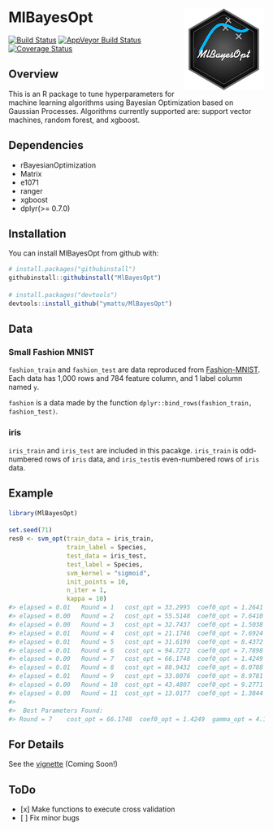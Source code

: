 
<!-- README.md is generated from README.Rmd. Please edit that file -->
MlBayesOpt <img src="logo.png" align="right" />
===============================================

[![Build Status](https://travis-ci.org/ymattu/MlBayesOpt.svg?branch=master)](https://travis-ci.org/ymattu/MlBayesOpt) [![AppVeyor Build Status](https://ci.appveyor.com/api/projects/status/github/ymattu/MlBayesOpt?branch=master&svg=true)](https://ci.appveyor.com/project/ymattu/MlBayesOpt) [![Coverage Status](https://img.shields.io/codecov/c/github/ymattu/MlBayesOpt/master.svg)](https://codecov.io/github/ymattu/MlBayesOpt?branch=master)

Overview
--------

This is an R package to tune hyperparameters for machine learning algorithms using Bayesian Optimization based on Gaussian Processes. Algorithms currently supported are: support vector machines, random forest, and xgboost.

Dependencies
------------

-   rBayesianOptimization
-   Matrix
-   e1071
-   ranger
-   xgboost
-   dplyr(&gt;= 0.7.0)

Installation
------------

You can install MlBayesOpt from github with:

``` r
# install.packages("githubinstall")
githubinstall::githubinstall("MlBayesOpt")

# install.packages("devtools")
devtools::install_github("ymattu/MlBayesOpt")
```

Data
----

### Small Fashion MNIST

`fashion_train` and `fashion_test` are data reproduced from [Fashion-MNIST](https://github.com/zalandoresearch/fashion-mnist). Each data has 1,000 rows and 784 feature column, and 1 label column named `y`.

`fashion` is a data made by the function `dplyr::bind_rows(fashion_train, fashion_test)`.

### iris

`iris_train` and `iris_test` are included in this pacakge. `iris_train` is odd-numbered rows of `iris` data, and `iris_test`is even-numbered rows of `iris` data.

Example
-------

``` r
library(MlBayesOpt)

set.seed(71)
res0 <- svm_opt(train_data = iris_train,
                train_label = Species,
                test_data = iris_test,
                test_label = Species,
                svm_kernel = "sigmoid",
                init_points = 10,
                n_iter = 1,
                kappa = 10)
#> elapsed = 0.01   Round = 1   cost_opt = 33.2995  coef0_opt = 1.2641  gamma_opt = 6.1526  Value = 0.8000 
#> elapsed = 0.00   Round = 2   cost_opt = 55.5148  coef0_opt = 7.6410  gamma_opt = 2.8756  Value = 0.6667 
#> elapsed = 0.00   Round = 3   cost_opt = 32.7437  coef0_opt = 1.5038  gamma_opt = 7.0828  Value = 0.8000 
#> elapsed = 0.01   Round = 4   cost_opt = 21.1746  coef0_opt = 7.6924  gamma_opt = 2.1974  Value = 0.6667 
#> elapsed = 0.01   Round = 5   cost_opt = 31.6190  coef0_opt = 8.4372  gamma_opt = 1.9315  Value = 0.5867 
#> elapsed = 0.01   Round = 6   cost_opt = 94.7272  coef0_opt = 7.7898  gamma_opt = 4.6338  Value = 0.6667 
#> elapsed = 0.00   Round = 7   cost_opt = 66.1748  coef0_opt = 1.4249  gamma_opt = 4.1679  Value = 0.8133 
#> elapsed = 0.01   Round = 8   cost_opt = 88.9432  coef0_opt = 8.0788  gamma_opt = 3.3089  Value = 0.6667 
#> elapsed = 0.01   Round = 9   cost_opt = 33.8076  coef0_opt = 8.9781  gamma_opt = 2.9911  Value = 0.6400 
#> elapsed = 0.00   Round = 10  cost_opt = 43.4807  coef0_opt = 9.2771  gamma_opt = 8.8706  Value = 0.6933 
#> elapsed = 0.00   Round = 11  cost_opt = 13.0177  coef0_opt = 1.3844  gamma_opt = 8.6246  Value = 0.8133 
#> 
#>  Best Parameters Found: 
#> Round = 7    cost_opt = 66.1748  coef0_opt = 1.4249  gamma_opt = 4.1679  Value = 0.8133
```

For Details
-----------

See the [vignette](https://ymattu.github.io/MlBayesOpt/articles/MlBayesOpt.html) (Coming Soon!)

ToDo
----

-   \[x\] Make functions to execute cross validation
-   \[ \] Fix minor bugs
